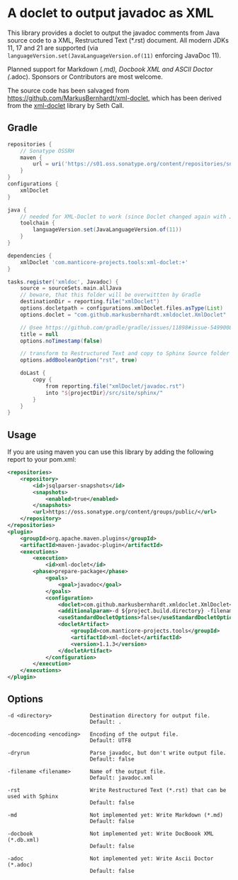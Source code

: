 A doclet to output javadoc as XML
=================================

This library provides a doclet to output the javadoc comments from Java source code to a XML, Restructured Text (*.rst) document.
All modern JDKs 11, 17 and 21 are supported (via `languageVersion.set(JavaLanguageVersion.of(11)` enforcing JavaDoc 11).

Planned support for Markdown (*.md), Docbook XML and ASCII Doctor (*.adoc). Sponsors or Contributors are most welcome.

The source code has been salvaged from https://github.com/MarkusBernhardt/xml-doclet, which has been derived from the [xml-doclet](http://code.google.com/p/xml-doclet) library by Seth Call.

Gradle
------

```gradle
repositories {
    // Sonatype OSSRH
    maven {
        url = uri('https://s01.oss.sonatype.org/content/repositories/snapshots/')
    }
}
configurations {
    xmlDoclet
}

java {
    // needed for XML-Doclet to work (since Doclet changed again with Java 13)
    toolchain {
        languageVersion.set(JavaLanguageVersion.of(11))
    }
}

dependencies {
    xmlDoclet 'com.manticore-projects.tools:xml-doclet:+'
}

tasks.register('xmldoc', Javadoc) {
    source = sourceSets.main.allJava
    // beware, that this folder will be overwittten by Gradle
    destinationDir = reporting.file("xmlDoclet")
    options.docletpath = configurations.xmlDoclet.files.asType(List)
    options.doclet = "com.github.markusbernhardt.xmldoclet.XmlDoclet"

    // @see https://github.com/gradle/gradle/issues/11898#issue-549900869
    title = null
    options.noTimestamp(false)

    // transform to Restructured Text and copy to Sphinx Source folder
    options.addBooleanOption("rst", true)

    doLast {
        copy {
            from reporting.file("xmlDoclet/javadoc.rst")
            into "${projectDir}/src/site/sphinx/"
        }
    }
}
```

Usage
-----

If you are using maven you can use this library by adding the following report to your pom.xml:

```xml
<repositories>
    <repository>
        <id>jsqlparser-snapshots</id>
        <snapshots>
            <enabled>true</enabled>
        </snapshots>
        <url>https://oss.sonatype.org/content/groups/public/</url>
    </repository>
</repositories>
<plugin>
    <groupId>org.apache.maven.plugins</groupId>
    <artifactId>maven-javadoc-plugin</artifactId>
    <executions>
        <execution>
            <id>xml-doclet</id>
        <phase>prepare-package</phase>
            <goals>
                <goal>javadoc</goal>
            </goals>
            <configuration>
                <doclet>com.github.markusbernhardt.xmldoclet.XmlDoclet</doclet>
                <additionalparam>-d ${project.build.directory} -filename ${project.artifactId}-${project.version}-javadoc.xml</additionalparam>
                <useStandardDocletOptions>false</useStandardDocletOptions>
                <docletArtifact>
                    <groupId>com.manticore-projects.tools</groupId>
                    <artifactId>xml-doclet</artifactId>
                    <version>1.1.3</version>
                </docletArtifact>
            </configuration>
        </execution>
    </executions>
</plugin>
```

Options
-------

    -d <directory>            Destination directory for output file.
                              Default: .

    -docencoding <encoding>   Encoding of the output file.
                              Default: UTF8

    -dryrun                   Parse javadoc, but don't write output file.
                              Default: false

    -filename <filename>      Name of the output file.
                              Default: javadoc.xml

    -rst                      Write Restructured Text (*.rst) that can be used with Sphinx
                              Default: false

    -md                       Not implemented yet: Write Markdown (*.md)
                              Default: false

    -docbook                  Not implemented yet: Write DocBoook XML (*.db.xml)
                              Default: false

    -adoc                     Not implemented yet: Write Ascii Doctor (*.adoc)
                              Default: false
